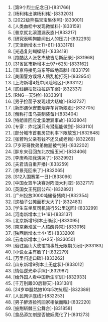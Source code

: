 
1. [第9个烈士纪念日]-[831766]
1. [杨利伟出演杨利伟]-[833203]
1. [2022级熊猫宝宝集体照]-[833001]
1. [人类血栓中发现微塑料]-[833159]
1. [普京就北溪泄漏表态]-[833217]
1. [研究表明狗能闻出人的压力]-[832293]
1. [天津新增本土11+61]-[833178]
1. [光遇复刻蝴蝶结]-[833419]
1. [跑酷达人张艺杰破吉尼斯纪录]-[831968]
1. [31省区市新增本土97+625]-[833162]
1. [普京将接见乌东等四地首脑]-[833179]
1. [美国警方误将人质乱枪打死]-[832954]
1. [上海新增4处中风险地区]-[833112]
1. [底线翻拍货拉拉跳车案]-[832337]
1. [RNG一天5检]-[833391]
1. [男子捡菌子发现超大蛞蝓]-[832737]
1. [新郎遇保安要烟弃车背新娘走]-[832705]
1. [俄称打击乌美制装备]-[833404]
1. [特朗普回应北溪泄漏事故]-[832804]
1. [专家：炸北溪只有潜艇能做到]-[833110]
1. [部分城市首套房贷利率下限放宽]-[832848]
1. [张若昀父亲有钱不还又成老赖]-[832269]
1. [7岁哥哥教弟弟做题被气哭]-[832202]
1. [胖东来召回东北农嫂玉米]-[833406]
1. [李庚希把我演哭了]-[832992]
1. [夫君请自重开播]-[833259]
1. [李景亮回来了]-[832065]
1. [S12入围赛第一日]-[833096]
1. [中国女篮半决赛对阵澳大利亚]-[832717]
1. [英国女王死因公布]-[832892]
1. [广州投放3000吨储备猪肉]-[832354]
1. [这柚子公摊面积太大了]-[832483]
1. [学生车坐反司机骑行5公里送回]-[833299]
1. [河南新增本土1+19]-[833137]
1. [北京新增1例本土确诊]-[833095]
1. [南京秦淮区一人核酸异常]-[833016]
1. [陕西新增本土4+15]-[833200]
1. [云南新增本土6+25]-[833050]
1. [俄驻黑山大使馆领事处无限期关闭]-[833183]
1. [小说女主有脸了]-[832279]
1. [万里归途口碑]-[833262]
1. [山东新增9例本土无症状]-[833012]
1. [情侣逆光牵手照]-[832987]
1. [给外国人看中国新生军训]-[832933]
1. [千万别跟00后聊天]-[831381]
1. [24岁单腿姑娘10年5次抗癌]-[832389]
1. [人民网评底线]-[832253]
1. [男子醉酒捡狗回家相依而眠]-[832220]
1. [披荆斩棘三公舞台]-[831858]
1. [食品添加剂是否被妖魔化了]-[831273]